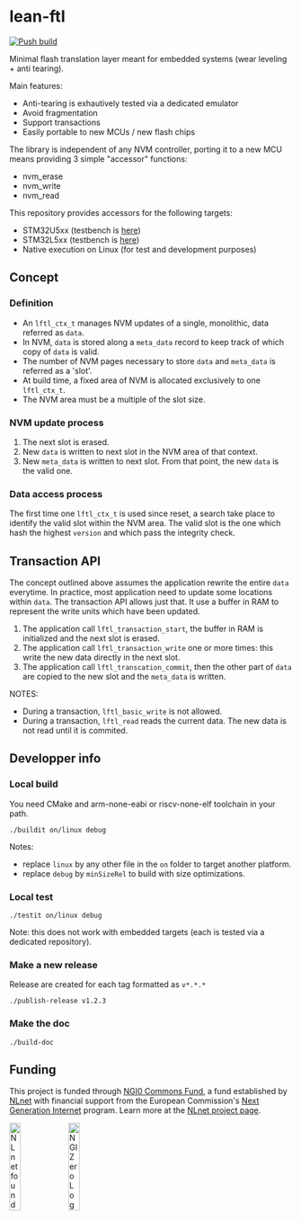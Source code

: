 # lean-ftl

[![Push build](https://github.com/sebastien-riou/lean-ftl/actions/workflows/push.yml/badge.svg)](https://github.com/sebastien-riou/lean-ftl/actions/workflows/push.yml)

Minimal flash translation layer meant for embedded systems (wear leveling + anti tearing).

Main features:
- Anti-tearing is exhautively tested via a dedicated emulator
- Avoid fragmentation
- Support transactions
- Easily portable to new MCUs / new flash chips

The library is independent of any NVM controller, porting it to a new MCU means providing 3 simple "accessor" functions:
- nvm_erase
- nvm_write
- nvm_read

This repository provides accessors for the following targets:
- STM32U5xx (testbench is [here](https://github.com/sebastien-riou/lean-ftl-stm32u5/))
- STM32L5xx (testbench is [here](https://github.com/sebastien-riou/lean-ftl-stm32l5/))
- Native execution on Linux (for test and development purposes)

## Concept

### Definition
- An `lftl_ctx_t` manages NVM updates of a single, monolithic, data referred as `data`.
- In NVM, `data` is stored along a `meta_data` record to keep track of which copy of `data` is valid.
- The number of NVM pages necessary to store `data` and `meta_data` is referred as a 'slot'.
- At build time, a fixed area of NVM is allocated exclusively to one `lftl_ctx_t`.
- The NVM area must be a multiple of the slot size. 

### NVM update process
1. The next slot is erased.
2. New `data` is written to next slot in the NVM area of that context.
3. New `meta_data` is written to next slot. From that point, the new `data` is the valid one.

### Data access process
The first time one `lftl_ctx_t` is used since reset, a search take place to identify the valid slot within the NVM area.
The valid slot is the one which hash the highest `version` and which pass the integrity check.

## Transaction API
The concept outlined above assumes the application rewrite the entire `data` everytime.
In practice, most application need to update some locations within `data`.
The transaction API allows just that. It use a buffer in RAM to represent the write units which have been updated.
1. The application call `lftl_transaction_start`, the buffer in RAM is initialized and the next slot is erased.
2. The application call `lftl_transaction_write` one or more times: this write the new data directly in the next slot.
3. The application call `lftl_transcation_commit`, then the other part of `data` are copied to the new slot and the `meta_data` is written.

NOTES:
- During a transaction, `lftl_basic_write` is not allowed.
- During a transaction, `lftl_read` reads the current data. The new data is not read until it is commited.

## Developper info

### Local build
You need CMake and arm-none-eabi or riscv-none-elf toolchain in your path.

```
./buildit on/linux debug
```

Notes: 
- replace `linux` by any other file in the `on` folder to target another platform.
- replace `debug` by `minSizeRel` to build with size optimizations.

### Local test
```
./testit on/linux debug
```

Note: this does not work with embedded targets (each is tested via a dedicated repository).

### Make a new release
Release are created for each tag formatted as `v*.*.*`
```
./publish-release v1.2.3
```

### Make the doc
```
./build-doc
```

## Funding

This project is funded through [NGI0 Commons Fund](https://nlnet.nl/commonsfund), a fund established by [NLnet](https://nlnet.nl) with financial support from the European Commission's [Next Generation Internet](https://ngi.eu) program. Learn more at the [NLnet project page](https://nlnet.nl/project/LeanFTL).

[<img src="https://nlnet.nl/logo/banner.png" alt="NLnet foundation logo" width="20%" />](https://nlnet.nl)
[<img src="https://nlnet.nl/image/logos/NGI0_tag.svg" alt="NGI Zero Logo" width="20%" />](https://nlnet.nl/commonsfund)
